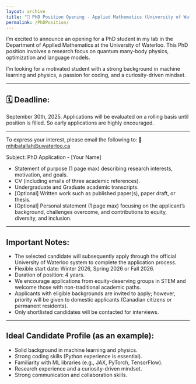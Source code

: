 ```yaml
---
layout: archive
title: "📢 PhD Position Opening - Applied Mathematics (University of Waterloo)"
permalink: /PhDPosition/
---
```


I’m excited to announce an opening for a PhD student in my lab in the Department of Applied Mathematics at the University of Waterloo. This PhD position involves a research focus on quantum many-body physics, optimization and language models.

I’m looking for a motivated student with a strong background in machine learning and physics, a passion for coding, and a curiosity-driven mindset.

---

## 🗓️ Deadline: 

September 30th, 2025. Applications will be evaluated on a rolling basis until position is filled. So early applications are highly encouraged.

---

To express your interest, please email the following to: 📧 mhibatallah@uwaterloo.ca

Subject: PhD Application - [Your Name]

* Statement of purpose (1 page max) describing research interests, motivation, and goals.
* CV (including emails of three academic references).
* Undergraduate and Graduate academic transcripts.
* [Optional] Written work such as published paper(s), paper draft, or thesis.
* [Optional] Personal statement (1 page max) focusing on the applicant’s background, challenges overcome, and contributions to equity, diversity, and inclusion.

---

## Important Notes:

* The selected candidate will subsequently apply through the official University of Waterloo system to complete the application process.
* Flexible start date: Winter 2026, Spring 2026 or Fall 2026.
* Duration of position: 4 years.
* We encourage applications from equity-deserving groups in STEM and welcome those with non-traditional academic paths.
* Applicants with eligible backgrounds are invited to apply; however, priority will be given to domestic applicants (Canadian citizens or permanent residents).
* Only shortlisted candidates will be contacted for interviews.

---
 
## Ideal Candidate Profile (as an example):
* Solid background in machine learning and physics.
* Strong coding skills (Python experience is essential).
* Familiarity with ML libraries (e.g., JAX, PyTorch, TensorFlow).
* Research experience and a curiosity-driven mindset.
* Strong communication and collaboration skills.
